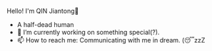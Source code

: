  Hello! I'm QIN Jiantong👋

-  A half-dead human
- 🔭 I’m currently working on something special(?).
- 📫 How to reach me: Communicating with me in dream. (😴zzZ
